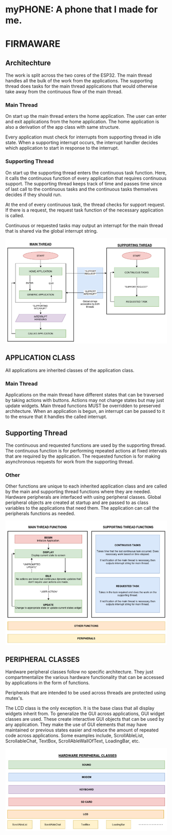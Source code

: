 # myPHONE: A phone that I made for me.

# FIRMAWARE

## Architechture

The work is split across the two cores of the ESP32. The main thread handles all the bulk of the work from the applications. The supporting thread does tasks for the main thread applications that would otherwise take away from the continuous flow of the main thread. 

### Main Thread
On start up the main thread enters the home application. The user can enter and exit applications from the home application. The home application is also a derivation of the app class with same structure. 

Every application must check for interrupts from supporting thread in idle state. When a supporting interrupt occurs, the interrupt handler decides which application to start in response to the interrupt. 

### Supporting Thread
On start up the supporting thread enters the continuous task function. Here, it calls the continuous function of every application that requires continuous support. The supporting thread keeps track of time and passes time since of last call to the continuous tasks and the continuous tasks themselves decides if they should run.

At the end of every continuous task, the thread checks for support request. If there is a request, the request task function of the necessary application is called.

Continuous or requested tasks may output an interrupt for the main thread that is shared via the global interrupt string. 

![Global Architecture](Documentation/Images/GlobalArchitecture.jpg)

## APPLICATION CLASS

All applications are inherited classes of the application class.

### Main Thread
Applications on the main thread have different states that can be traversed by taking actions with buttons. Actions may not change states but may just update widgets. Main thread functions MUST be overridden to preserved architecture. When an application is begun, an interrupt can be passed to it to the ensure that it handles the called interrupt.

## Supporting Thread
The continuous and requested functions are used by the supporting thread. The continuous function is for performing repeated actions at fixed intervals that are required by the application. The requested function is for making asynchronous requests for work from the supporting thread.

### Other
Other functions are unique to each inherited application class and are called by the main and supporting thread functions where they are needed. Hardware peripherals are interfaced with using peripheral classes. Global peripheral objects are created at startup and are passed to as class variables to the applications that need them. The application can call the peripherals functions as needed.

![Application Class](Documentation/Images/ApplicationClass.jpg)

## PERIPHERAL CLASSES

Hardware peripheral classes follow no specific architecture. They just compartmentalize the various hardware functionality that can be accessed by applications in the form of functions. 

Peripherals that are intended to be used across threads are protected using mutex's.

The LCD class is the only exception. It is the base class that all display widgets inherit from. To generalize the GUI across applications, GUI widget classes are used. These create interactive GUI objects that can be used by any application. They make the use of GUI elements that may have maintained or previous states easier and reduce the amount of repeated code across applications. Some examples include, ScrollAbleList, ScrollableChat, TextBox, ScrollAbleWallOfText, LoadingBar, etc. 

![Hardware Peripheral Classes](Documentation/Images/HardwarePeripherals.jpg)